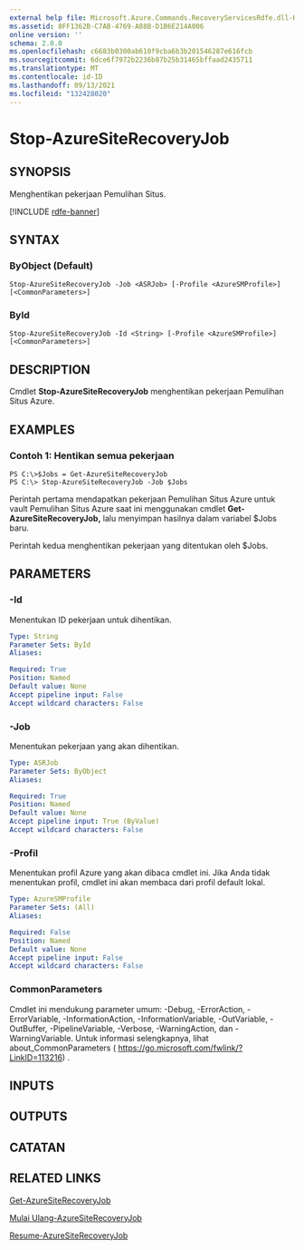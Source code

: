 ```yaml
---
external help file: Microsoft.Azure.Commands.RecoveryServicesRdfe.dll-Help.xml
ms.assetid: 8FF1362B-C7AB-4769-A88B-D1B6E214A006
online version: ''
schema: 2.0.0
ms.openlocfilehash: c6683b0300ab610f9cba6b3b201546287e616fcb
ms.sourcegitcommit: 6dce6f7972b2236b87b25b31465bffaad2435711
ms.translationtype: MT
ms.contentlocale: id-ID
ms.lasthandoff: 09/13/2021
ms.locfileid: "132428020"
---
```

# Stop-AzureSiteRecoveryJob

## SYNOPSIS
Menghentikan pekerjaan Pemulihan Situs.

[!INCLUDE [rdfe-banner](../../includes/rdfe-banner.md)]

## SYNTAX

### ByObject (Default)
```
Stop-AzureSiteRecoveryJob -Job <ASRJob> [-Profile <AzureSMProfile>] [<CommonParameters>]
```

### ById
```
Stop-AzureSiteRecoveryJob -Id <String> [-Profile <AzureSMProfile>] [<CommonParameters>]
```

## DESCRIPTION
Cmdlet **Stop-AzureSiteRecoveryJob** menghentikan pekerjaan Pemulihan Situs Azure.

## EXAMPLES

### Contoh 1: Hentikan semua pekerjaan
```
PS C:\>$Jobs = Get-AzureSiteRecoveryJob 
PS C:\> Stop-AzureSiteRecoveryJob -Job $Jobs
```

Perintah pertama mendapatkan pekerjaan Pemulihan Situs Azure untuk vault Pemulihan Situs Azure saat ini menggunakan cmdlet **Get-AzureSiteRecoveryJob,** lalu menyimpan hasilnya dalam variabel $Jobs baru.

Perintah kedua menghentikan pekerjaan yang ditentukan oleh $Jobs.

## PARAMETERS

### -Id
Menentukan ID pekerjaan untuk dihentikan.

```yaml
Type: String
Parameter Sets: ById
Aliases: 

Required: True
Position: Named
Default value: None
Accept pipeline input: False
Accept wildcard characters: False
```

### -Job
Menentukan pekerjaan yang akan dihentikan.

```yaml
Type: ASRJob
Parameter Sets: ByObject
Aliases: 

Required: True
Position: Named
Default value: None
Accept pipeline input: True (ByValue)
Accept wildcard characters: False
```

### -Profil
Menentukan profil Azure yang akan dibaca cmdlet ini.
Jika Anda tidak menentukan profil, cmdlet ini akan membaca dari profil default lokal.

```yaml
Type: AzureSMProfile
Parameter Sets: (All)
Aliases: 

Required: False
Position: Named
Default value: None
Accept pipeline input: False
Accept wildcard characters: False
```

### CommonParameters
Cmdlet ini mendukung parameter umum: -Debug, -ErrorAction, -ErrorVariable, -InformationAction, -InformationVariable, -OutVariable, -OutBuffer, -PipelineVariable, -Verbose, -WarningAction, dan -WarningVariable. Untuk informasi selengkapnya, lihat about_CommonParameters ( https://go.microsoft.com/fwlink/?LinkID=113216) .

## INPUTS

## OUTPUTS

## CATATAN

## RELATED LINKS

[Get-AzureSiteRecoveryJob](./Get-AzureSiteRecoveryJob.md)

[Mulai Ulang-AzureSiteRecoveryJob](./Restart-AzureSiteRecoveryJob.md)

[Resume-AzureSiteRecoveryJob](./Resume-AzureSiteRecoveryJob.md)


